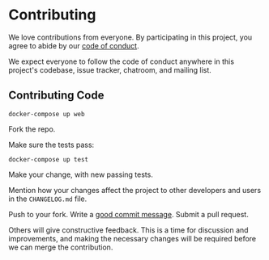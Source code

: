 # Contributing

We love contributions from everyone.
By participating in this project,
you agree to abide by our [code of conduct].

  [code of conduct]: https://geppetto.no/open-source-code-of-conduct

We expect everyone to follow the code of conduct
anywhere in this project's codebase, issue tracker,
chatroom, and mailing list.

## Contributing Code

```
docker-compose up web
```

Fork the repo.

Make sure the tests pass:

```
docker-compose up test
```

Make your change, with new passing tests.

Mention how your changes affect the project to other developers and users in the
`CHANGELOG.md` file.

Push to your fork. Write a [good commit message][commit]. Submit a pull request.

  [commit]: http://tbaggery.com/2008/04/19/a-note-about-git-commit-messages.html

Others will give constructive feedback.
This is a time for discussion and improvements,
and making the necessary changes will be required before we can
merge the contribution.
